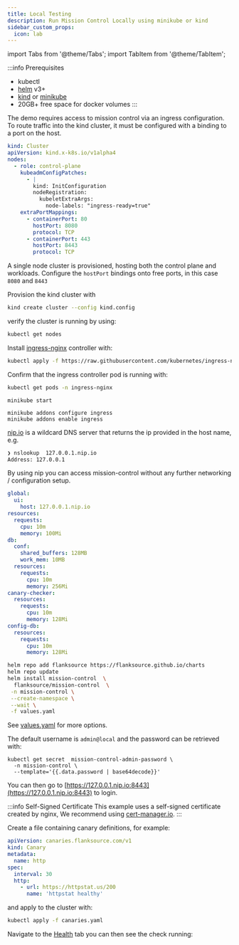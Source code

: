```yaml
---
title: Local Testing
description: Run Mission Control Locally using minikube or kind
sidebar_custom_props:
  icon: lab
---
```


import Tabs from '@theme/Tabs';
import TabItem from '@theme/TabItem';

:::info Prerequisites

- kubectl
- [helm](https://helm.sh/docs/intro/install/) v3+
- [kind](https://kind.sigs.k8s.io/docs/user/quick-start/) or [minikube](https://minikube.sigs.k8s.io/docs/start/)
- 20GB+ free space for docker volumes
  :::

<Tabs>

<TabItem label="Kind" value="Kind">

<Step step={1} name="Create kind cluster">

The demo requires access to mission control via an ingress configuration. To route traffic into the kind cluster, it must be configured with a binding to a port on the host.

```yaml title="kind.config"
kind: Cluster
apiVersion: kind.x-k8s.io/v1alpha4
nodes:
  - role: control-plane
    kubeadmConfigPatches:
      - |
        kind: InitConfiguration
        nodeRegistration:
          kubeletExtraArgs:
            node-labels: "ingress-ready=true"
    extraPortMappings:
      - containerPort: 80
        hostPort: 8080
        protocol: TCP
      - containerPort: 443
        hostPort: 8443
        protocol: TCP
```

A single node cluster is provisioned, hosting both the control plane and workloads. Configure the `hostPort` bindings onto free ports, in this case `8080` and `8443`

Provision the kind cluster with

```bash
kind create cluster --config kind.config
```

verify the cluster is running by using:

```bash
kubectl get nodes
```

</Step>

<Step step={2} name="Provision Ingress controller">

Install [ingress-nginx](https://github.com/kubernetes/ingress-nginx) controller with:

```bash
kubectl apply -f https://raw.githubusercontent.com/kubernetes/ingress-nginx/master/deploy/static/provider/kind/deploy.yaml
```

Confirm that the ingress controller pod is running with:

```bash
kubectl get pods -n ingress-nginx
```

</Step>

</TabItem>

<TabItem label="Minikube" value="minikube">
<Step step={1} name="Create minikube cluster">

```
minikube start
```

</Step>

<Step step={2} name="Provision Ingress controller">

```
minikube addons configure ingress
minikube addons enable ingress
```

</Step>
</TabItem>

</Tabs>

<Step step={3} name="Install Mission Control">

[nip.io](http://nip.io) is a wildcard DNS server that returns the ip provided in the host name, e.g.

```bash
❯ nslookup  127.0.0.1.nip.io
Address: 127.0.0.1
```

By using nip you can access mission-control without any further networking / configuration setup.

```yaml title="values.yaml"
global:
  ui:
    host: 127.0.0.1.nip.io
resources:
  requests:
    cpu: 10m
    memory: 100Mi
db:
  conf:
    shared_buffers: 128MB
    work_mem: 10MB
  resources:
    requests:
      cpu: 10m
      memory: 256Mi
canary-checker:
  resources:
    requests:
      cpu: 10m
      memory: 128Mi
config-db:
  resources:
    requests:
      cpu: 10m
      memory: 128Mi
```

```bash
helm repo add flanksource https://flanksource.github.io/charts
helm repo update
helm install mission-control  \
  flanksource/mission-control  \
 -n mission-control \
 --create-namespace \
 --wait \
 -f values.yaml
```

See [values.yaml](/installation/helm#self-hosted) for more options.

</Step>

<Step step={4} name="Login">

The default username is `admin@local` and the password can be retrieved with:

```
kubectl get secret  mission-control-admin-password \
  -n mission-control \
  --template='{{.data.password | base64decode}}'
```

You can then go to [https://127.0.0.1.nip.io:8443](https://127.0.0.1.nip.io:8443) to login.

:::info Self-Signed Certificate
This example uses a self-signed certificate created by nginx, We recommend using [cert-manager.io](https://cert-manager.io/).
:::

</Step>

<Step step={5} name="Taking your first step, creating a health check">

Create a file containing canary definitions, for example:

```yaml title=canaries.yaml
apiVersion: canaries.flanksource.com/v1
kind: Canary
metadata:
  name: http
spec:
  interval: 30
  http:
    - url: https://httpstat.us/200
      name: 'httpstat healthy'
```

and apply to the cluster with:

```bash
kubectl apply -f canaries.yaml
```

Navigate to the [Health](https://127.0.0.1.nip.io:8443/health) tab you can then see the check running:

</Step>
